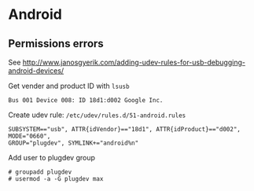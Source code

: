 # Android

## Permissions errors

See <http://www.janosgyerik.com/adding-udev-rules-for-usb-debugging-android-devices/>

Get vender and product ID with `lsusb`

    Bus 001 Device 008: ID 18d1:d002 Google Inc.


Create udev rule: `/etc/udev/rules.d/51-android.rules`

```
SUBSYSTEM=="usb", ATTR{idVendor}=="18d1", ATTR{idProduct}=="d002", MODE="0660", 
GROUP="plugdev", SYMLINK+="android%n"
```

Add user to plugdev group
    
    # groupadd plugdev
    # usermod -a -G plugdev max

